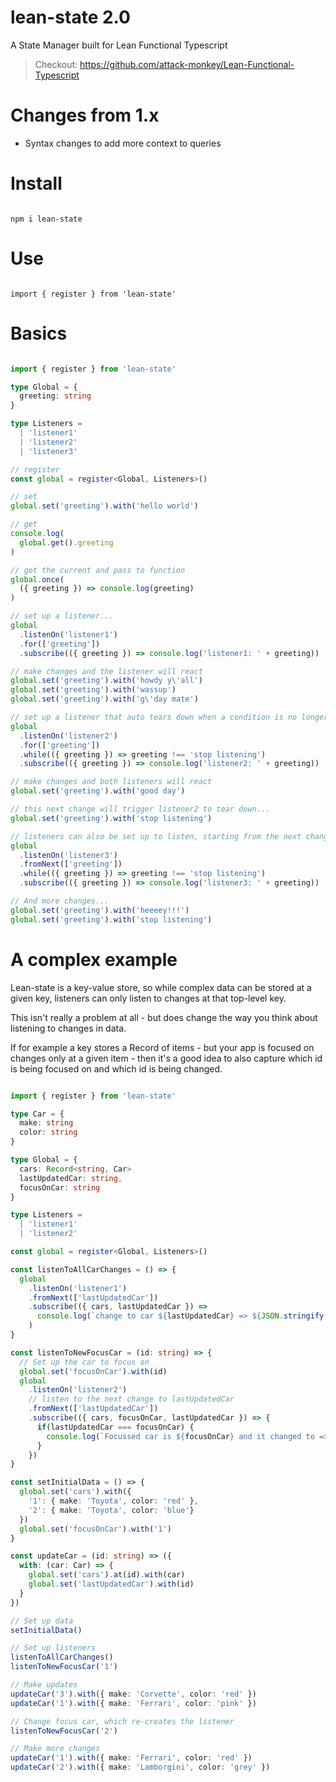 # lean-state 2.0
A State Manager built for Lean Functional Typescript

> Checkout: https://github.com/attack-monkey/Lean-Functional-Typescript

# Changes from 1.x

- Syntax changes to add more context to queries

# Install

```

npm i lean-state

```

# Use

```

import { register } from 'lean-state'

```

# Basics

```typescript

import { register } from 'lean-state'

type Global = {
  greeting: string
}

type Listeners =
  | 'listener1'
  | 'listener2'
  | 'listener3'

// register
const global = register<Global, Listeners>()

// set
global.set('greeting').with('hello world')

// get
console.log(
  global.get().greeting
)

// get the current and pass to function
global.once(
  ({ greeting }) => console.log(greeting)
)

// set up a listener...
global
  .listenOn('listener1')
  .for(['greeting'])
  .subscribe(({ greeting }) => console.log('listener1: ' + greeting))

// make changes and the listener will react
global.set('greeting').with('howdy y\'all')
global.set('greeting').with('wassup')
global.set('greeting').with('g\'day mate')

// set up a listener that auto tears down when a condition is no longer met
global
  .listenOn('listener2')
  .for(['greeting'])
  .while(({ greeting }) => greeting !== 'stop listening')
  .subscribe(({ greeting }) => console.log('listener2: ' + greeting))

// make changes and both listeners will react
global.set('greeting').with('good day')

// this next change will trigger listener2 to tear down...
global.set('greeting').with('stop listening')

// listeners can also be set up to listen, starting from the next change...
global
  .listenOn('listener3')
  .fromNext(['greeting'])
  .while(({ greeting }) => greeting !== 'stop listening')
  .subscribe(({ greeting }) => console.log('listener3: ' + greeting))

// And more changes...
global.set('greeting').with('heeeey!!!')
global.set('greeting').with('stop listening')

```

# A complex example

Lean-state is a key-value store, so while complex data can be stored at a given key, 
listeners can only listen to changes at that top-level key.

This isn't really a problem at all - but does change the way you think about listening to changes in data.

If for example a key stores a Record of items - but your app is focused on changes only at a given item - then it's a good idea to
also capture which id is being focused on and which id is being changed.

```typescript

import { register } from 'lean-state'

type Car = {
  make: string
  color: string
}

type Global = {
  cars: Record<string, Car>
  lastUpdatedCar: string,
  focusOnCar: string
}

type Listeners = 
  | 'listener1'
  | 'listener2'

const global = register<Global, Listeners>()

const listenToAllCarChanges = () => {
  global
    .listenOn('listener1')
    .fromNext(['lastUpdatedCar'])
    .subscribe(({ cars, lastUpdatedCar }) =>
      console.log(`change to car ${lastUpdatedCar} => ${JSON.stringify(cars[lastUpdatedCar], null, 2)}`)
    )
}

const listenToNewFocusCar = (id: string) => {
  // Set up the car to focus on
  global.set('focusOnCar').with(id)
  global
    .listenOn('listener2')
    // listen to the next change to lastUpdatedCar
    .fromNext(['lastUpdatedCar'])
    .subscribe(({ cars, focusOnCar, lastUpdatedCar }) => {
      if(lastUpdatedCar === focusOnCar) {
        console.log(`Focussed car is ${focusOnCar} and it changed to => ${JSON.stringify(cars[focusOnCar], null, 2)}`)
      }
    })
}

const setInitialData = () => {
  global.set('cars').with({
    '1': { make: 'Toyota', color: 'red' },
    '2': { make: 'Toyota', color: 'blue'}
  })
  global.set('focusOnCar').with('1')
}

const updateCar = (id: string) => ({
  with: (car: Car) => {
    global.set('cars').at(id).with(car)
    global.set('lastUpdatedCar').with(id)
  }
})

// Set up data
setInitialData()

// Set up listeners
listenToAllCarChanges()
listenToNewFocusCar('1')

// Make updates
updateCar('3').with({ make: 'Corvette', color: 'red' })
updateCar('1').with({ make: 'Ferrari', color: 'pink' })

// Change focus car, which re-creates the listener
listenToNewFocusCar('2')

// Make more changes
updateCar('1').with({ make: 'Ferrari', color: 'red' })
updateCar('2').with({ make: 'Lamborgini', color: 'grey' })

```